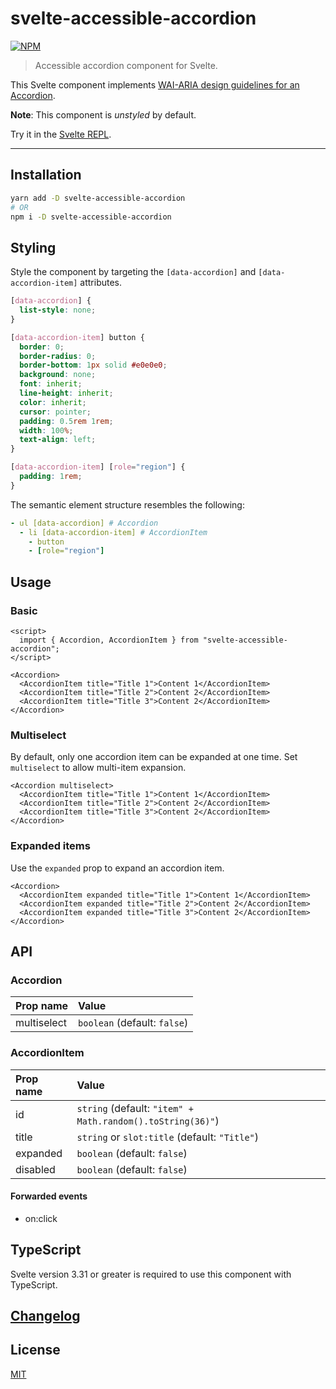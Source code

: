 # svelte-accessible-accordion

[![NPM][npm]][npm-url]

> Accessible accordion component for Svelte.

<!-- REPO_URL -->

This Svelte component implements [WAI-ARIA design guidelines for an Accordion](https://www.w3.org/TR/wai-aria-practices/examples/accordion/accordion.html).

**Note**: This component is _unstyled_ by default.

Try it in the [Svelte REPL](https://svelte.dev/repl/85be3a105c3f4fe0892150380914be96).

---

<!-- TOC -->

## Installation

```bash
yarn add -D svelte-accessible-accordion
# OR
npm i -D svelte-accessible-accordion
```

## Styling

Style the component by targeting the `[data-accordion]` and `[data-accordion-item]` attributes.

```css
[data-accordion] {
  list-style: none;
}

[data-accordion-item] button {
  border: 0;
  border-radius: 0;
  border-bottom: 1px solid #e0e0e0;
  background: none;
  font: inherit;
  line-height: inherit;
  color: inherit;
  cursor: pointer;
  padding: 0.5rem 1rem;
  width: 100%;
  text-align: left;
}

[data-accordion-item] [role="region"] {
  padding: 1rem;
}
```

The semantic element structure resembles the following:

```yml
- ul [data-accordion] # Accordion
  - li [data-accordion-item] # AccordionItem
    - button
    - [role="region"]
```

## Usage

### Basic

```svelte
<script>
  import { Accordion, AccordionItem } from "svelte-accessible-accordion";
</script>

<Accordion>
  <AccordionItem title="Title 1">Content 1</AccordionItem>
  <AccordionItem title="Title 2">Content 2</AccordionItem>
  <AccordionItem title="Title 3">Content 2</AccordionItem>
</Accordion>

```

### Multiselect

By default, only one accordion item can be expanded at one time. Set `multiselect` to allow multi-item expansion.

```svelte
<Accordion multiselect>
  <AccordionItem title="Title 1">Content 1</AccordionItem>
  <AccordionItem title="Title 2">Content 2</AccordionItem>
  <AccordionItem title="Title 3">Content 2</AccordionItem>
</Accordion>

```

### Expanded items

Use the `expanded` prop to expand an accordion item.

```svelte
<Accordion>
  <AccordionItem expanded title="Title 1">Content 1</AccordionItem>
  <AccordionItem expanded title="Title 2">Content 2</AccordionItem>
  <AccordionItem expanded title="Title 3">Content 2</AccordionItem>
</Accordion>

```

## API

### Accordion

| Prop name   | Value                        |
| :---------- | :--------------------------- |
| multiselect | `boolean` (default: `false`) |

### AccordionItem

| Prop name | Value                                                      |
| :-------- | :--------------------------------------------------------- |
| id        | `string` (default: `"item" + Math.random().toString(36)"`) |
| title     | `string` or `slot:title` (default: `"Title"`)              |
| expanded  | `boolean` (default: `false`)                               |
| disabled  | `boolean` (default: `false`)                               |

#### Forwarded events

- on:click

## TypeScript

Svelte version 3.31 or greater is required to use this component with TypeScript.

## [Changelog](CHANGELOG.md)

## License

[MIT](LICENSE)

[npm]: https://img.shields.io/npm/v/svelte-accessible-accordion.svg?style=for-the-badge&color=%23ff3e00
[npm-url]: https://npmjs.com/package/svelte-accessible-accordion
